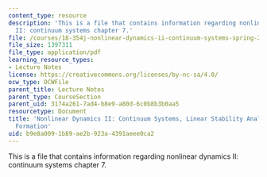 ```yaml
---
content_type: resource
description: 'This is a file that contains information regarding nonlinear dynamics
  II: continuum systems chapter 7.'
file: /courses/18-354j-nonlinear-dynamics-ii-continuum-systems-spring-2015/b9e8a0091b89ae2b923a4391aeee0ca2_MIT18_354JS15_Ch7.pdf
file_size: 1397311
file_type: application/pdf
learning_resource_types:
- Lecture Notes
license: https://creativecommons.org/licenses/by-nc-sa/4.0/
ocw_type: OCWFile
parent_title: Lecture Notes
parent_type: CourseSection
parent_uid: 3174a261-7ad4-b8e9-a80d-6c0b8b3b0aa5
resourcetype: Document
title: 'Nonlinear Dynamics II: Continuum Systems, Linear Stability Analysis and Pattern
  Formation'
uid: b9e8a009-1b89-ae2b-923a-4391aeee0ca2
---
```

This is a file that contains information regarding nonlinear dynamics II: continuum systems chapter 7.